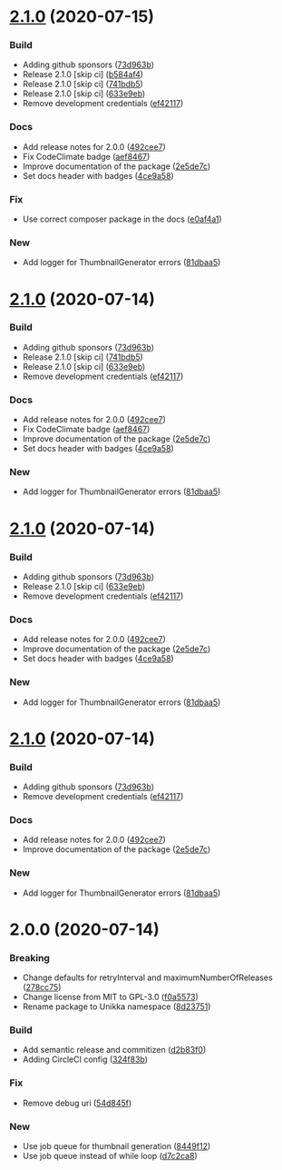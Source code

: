 # [2.1.0](https://github.com/Unikka/FilePreviews/compare/v2.0.0...v2.1.0) (2020-07-15)


### Build

* Adding github sponsors ([73d963b](https://github.com/Unikka/FilePreviews/commit/73d963b69f5926b523bae2c35c2a7b0af55a3375))
* Release 2.1.0 [skip ci] ([b584af4](https://github.com/Unikka/FilePreviews/commit/b584af4d30d18a8a1f0bbbeba0a61143dd38af36))
* Release 2.1.0 [skip ci] ([741bdb5](https://github.com/Unikka/FilePreviews/commit/741bdb511a9ef750028171dbf0281697ac5d8345))
* Release 2.1.0 [skip ci] ([633e9eb](https://github.com/Unikka/FilePreviews/commit/633e9eb2db57130d82d76c6cd49fe8495894ae1a))
* Remove development credentials ([ef42117](https://github.com/Unikka/FilePreviews/commit/ef4211722a1490973a694cb4eb6ba4e6c09ac4da))

### Docs

* Add release notes for 2.0.0 ([492cee7](https://github.com/Unikka/FilePreviews/commit/492cee7e8bb91b492e301e330ac62ce64c3f1465))
* Fix CodeClimate badge ([aef8467](https://github.com/Unikka/FilePreviews/commit/aef84672d43825f1ec04acd7ac7ca1b21a9ee01f))
* Improve documentation of the package ([2e5de7c](https://github.com/Unikka/FilePreviews/commit/2e5de7c4722179ed4009ab42432263d9b0c02e08))
* Set docs header with badges ([4ce9a58](https://github.com/Unikka/FilePreviews/commit/4ce9a589d21de4739526221028b4a13bc8ad7615))

### Fix

* Use correct composer package in the docs ([e0af4a1](https://github.com/Unikka/FilePreviews/commit/e0af4a18bedfe72b63e2068a79b1d3a73c658b28))

### New

* Add logger for ThumbnailGenerator errors ([81dbaa5](https://github.com/Unikka/FilePreviews/commit/81dbaa5af30e77ece48f4127cc7d5386cd5227a3))

# [2.1.0](https://github.com/Unikka/FilePreviews/compare/v2.0.0...v2.1.0) (2020-07-14)


### Build

* Adding github sponsors ([73d963b](https://github.com/Unikka/FilePreviews/commit/73d963b69f5926b523bae2c35c2a7b0af55a3375))
* Release 2.1.0 [skip ci] ([741bdb5](https://github.com/Unikka/FilePreviews/commit/741bdb511a9ef750028171dbf0281697ac5d8345))
* Release 2.1.0 [skip ci] ([633e9eb](https://github.com/Unikka/FilePreviews/commit/633e9eb2db57130d82d76c6cd49fe8495894ae1a))
* Remove development credentials ([ef42117](https://github.com/Unikka/FilePreviews/commit/ef4211722a1490973a694cb4eb6ba4e6c09ac4da))

### Docs

* Add release notes for 2.0.0 ([492cee7](https://github.com/Unikka/FilePreviews/commit/492cee7e8bb91b492e301e330ac62ce64c3f1465))
* Fix CodeClimate badge ([aef8467](https://github.com/Unikka/FilePreviews/commit/aef84672d43825f1ec04acd7ac7ca1b21a9ee01f))
* Improve documentation of the package ([2e5de7c](https://github.com/Unikka/FilePreviews/commit/2e5de7c4722179ed4009ab42432263d9b0c02e08))
* Set docs header with badges ([4ce9a58](https://github.com/Unikka/FilePreviews/commit/4ce9a589d21de4739526221028b4a13bc8ad7615))

### New

* Add logger for ThumbnailGenerator errors ([81dbaa5](https://github.com/Unikka/FilePreviews/commit/81dbaa5af30e77ece48f4127cc7d5386cd5227a3))

# [2.1.0](https://github.com/Unikka/FilePreviews/compare/v2.0.0...v2.1.0) (2020-07-14)


### Build

* Adding github sponsors ([73d963b](https://github.com/Unikka/FilePreviews/commit/73d963b69f5926b523bae2c35c2a7b0af55a3375))
* Release 2.1.0 [skip ci] ([633e9eb](https://github.com/Unikka/FilePreviews/commit/633e9eb2db57130d82d76c6cd49fe8495894ae1a))
* Remove development credentials ([ef42117](https://github.com/Unikka/FilePreviews/commit/ef4211722a1490973a694cb4eb6ba4e6c09ac4da))

### Docs

* Add release notes for 2.0.0 ([492cee7](https://github.com/Unikka/FilePreviews/commit/492cee7e8bb91b492e301e330ac62ce64c3f1465))
* Improve documentation of the package ([2e5de7c](https://github.com/Unikka/FilePreviews/commit/2e5de7c4722179ed4009ab42432263d9b0c02e08))
* Set docs header with badges ([4ce9a58](https://github.com/Unikka/FilePreviews/commit/4ce9a589d21de4739526221028b4a13bc8ad7615))

### New

* Add logger for ThumbnailGenerator errors ([81dbaa5](https://github.com/Unikka/FilePreviews/commit/81dbaa5af30e77ece48f4127cc7d5386cd5227a3))

# [2.1.0](https://github.com/Unikka/FilePreviews/compare/v2.0.0...v2.1.0) (2020-07-14)


### Build

* Adding github sponsors ([73d963b](https://github.com/Unikka/FilePreviews/commit/73d963b69f5926b523bae2c35c2a7b0af55a3375))
* Remove development credentials ([ef42117](https://github.com/Unikka/FilePreviews/commit/ef4211722a1490973a694cb4eb6ba4e6c09ac4da))

### Docs

* Add release notes for 2.0.0 ([492cee7](https://github.com/Unikka/FilePreviews/commit/492cee7e8bb91b492e301e330ac62ce64c3f1465))
* Improve documentation of the package ([2e5de7c](https://github.com/Unikka/FilePreviews/commit/2e5de7c4722179ed4009ab42432263d9b0c02e08))

### New

* Add logger for ThumbnailGenerator errors ([81dbaa5](https://github.com/Unikka/FilePreviews/commit/81dbaa5af30e77ece48f4127cc7d5386cd5227a3))

# 2.0.0 (2020-07-14)


### Breaking

* Change defaults for retryInterval and maximumNumberOfReleases ([278cc75](https://github.com/Unikka/FilePreviews/commit/278cc75ed47451d72fc18807a072d4b867c39190))
* Change license from MIT to GPL-3.0 ([f0a5573](https://github.com/Unikka/FilePreviews/commit/f0a5573c6227713159d10b72c78f725ab20c7600))
* Rename package to Unikka namespace ([8d23751](https://github.com/Unikka/FilePreviews/commit/8d23751d68fbe8ed7508b22670a090467d0cb471))

### Build

* Add semantic release and commitizen ([d2b83f0](https://github.com/Unikka/FilePreviews/commit/d2b83f0ddafb9832257e13f0b017b423402a2a72))
* Adding CircleCI config ([324f83b](https://github.com/Unikka/FilePreviews/commit/324f83b52d2d8d7848a86fd00d3a9cf917fb16d7))

### Fix

* Remove debug uri ([54d845f](https://github.com/Unikka/FilePreviews/commit/54d845fd52ad348aa998ab84519fabe9fd3eb4ef))

### New

* Use job queue for thumbnail generation ([8449f12](https://github.com/Unikka/FilePreviews/commit/8449f12bf03269653b8458ee416e627b333ec303))
* Use job queue instead of while loop ([d7c2ca8](https://github.com/Unikka/FilePreviews/commit/d7c2ca88e5f254f5f64ffbe641e829d21bd70271))
